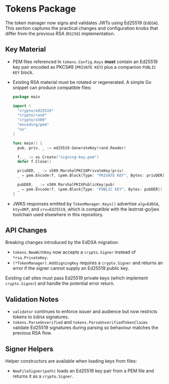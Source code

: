 # Tokens Package

The token manager now signs and validates JWTs using Ed25519 (`EdDSA`).
This section captures the practical changes and configuration knobs that differ
from the previous RSA (`RS256`) implementation.

## Key Material

- PEM files referenced in `tokens.Config.Keys` **must** contain an Ed25519 key
  pair encoded as PKCS#8 (`PRIVATE KEY`) plus a companion `PUBLIC KEY` block.
- Existing RSA material must be rotated or regenerated. A simple Go snippet can
  produce compatible files:

  ```go
  package main

  import (
  	"crypto/ed25519"
  	"crypto/rand"
  	"crypto/x509"
  	"encoding/pem"
  	"os"
  )

  func main() {
  	pub, priv, _ := ed25519.GenerateKey(rand.Reader)

  	f, _ := os.Create("signing-key.pem")
  	defer f.Close()

  	privDER, _ := x509.MarshalPKCS8PrivateKey(priv)
  	_ = pem.Encode(f, &pem.Block{Type: "PRIVATE KEY", Bytes: privDER})

  	pubDER, _ := x509.MarshalPKIXPublicKey(pub)
  	_ = pem.Encode(f, &pem.Block{Type: "PUBLIC KEY", Bytes: pubDER})
  }
  ```

- JWKS responses emitted by `TokenManager.Keys()` advertise `alg=EdDSA`,
  `kty=OKP`, and `crv=Ed25519`, which is compatible with the lestrrat-go/jwx
  toolchain used elsewhere in this repository.

## API Changes

Breaking changes introduced by the EdDSA migration:

- `tokens.NewWithKey` now accepts a `crypto.Signer` instead of `*rsa.PrivateKey`.
- `(*TokenManager).AddSigningKey` requires a `crypto.Signer` and returns an error
  if the signer cannot supply an Ed25519 public key.

Existing call sites must pass Ed25519 private keys (which implement
`crypto.Signer`) and handle the potential error return.

## Validation Notes

- `validator` continues to enforce issuer and audience but now restricts tokens
  to `EdDSA` signatures.
- `tokens.ParseUnverified` and `tokens.ParseUnverifiedTokenClaims` validate
  Ed25519 signatures during parsing so behaviour matches the previous RSA flow.

## Signer Helpers

Helper constructors are available when loading keys from files:

- `NewFileSigner(path)` loads an Ed25519 key pair from a PEM file and returns it as a `crypto.Signer`.
